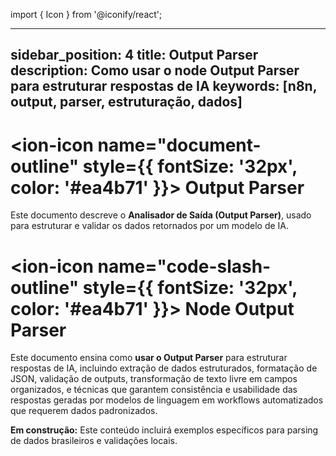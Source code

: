 import { Icon } from '@iconify/react';

---

sidebar_position: 4
title: Output Parser
description: Como usar o node Output Parser para estruturar respostas de IA
keywords: [n8n, output, parser, estruturação, dados]
---

# <ion-icon name="document-outline" style={{ fontSize: '32px', color: '#ea4b71' }}></ion-icon> Output Parser

Este documento descreve o **Analisador de Saída (Output Parser)**, usado para estruturar e validar os dados retornados por um modelo de IA.

# <ion-icon name="code-slash-outline" style={{ fontSize: '32px', color: '#ea4b71' }}></ion-icon> Node Output Parser

Este documento ensina como **usar o Output Parser** para estruturar respostas de IA, incluindo extração de dados estruturados, formatação de JSON, validação de outputs, transformação de texto livre em campos organizados, e técnicas que garantem consistência e usabilidade das respostas geradas por modelos de linguagem em workflows automatizados que requerem dados padronizados.

**Em construção:** Este conteúdo incluirá exemplos específicos para parsing de dados brasileiros e validações locais.
